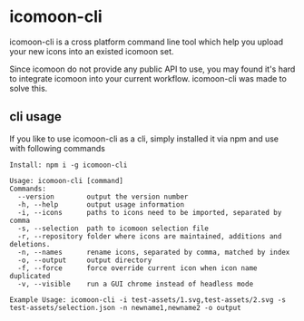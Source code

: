 # icomoon-cli

icomoon-cli is a cross platform command line tool which help you upload your new icons into an existed icomoon set.

Since icomoon do not provide any public API to use, you may found it's hard to integrate icomoon into your current workflow. icomoon-cli was made to solve this.

## cli usage

If you like to use icomoon-cli as a cli, simply installed it via npm and use with following commands

```shell
Install: npm i -g icomoon-cli

Usage: icomoon-cli [command]
Commands:
  --version        output the version number
  -h, --help       output usage information
  -i, --icons      paths to icons need to be imported, separated by comma
  -s, --selection  path to icomoon selection file
  -r, --repository folder where icons are maintained, additions and deletions.
  -n, --names      rename icons, separated by comma, matched by index
  -o, --output     output directory
  -f, --force      force override current icon when icon name duplicated
  -v, --visible    run a GUI chrome instead of headless mode

Example Usage: icomoon-cli -i test-assets/1.svg,test-assets/2.svg -s test-assets/selection.json -n newname1,newname2 -o output
```
